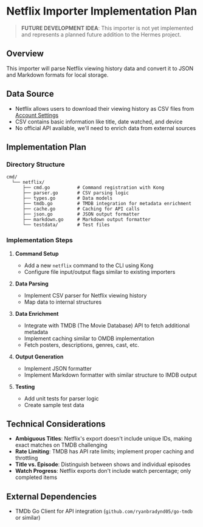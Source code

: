 # Netflix Importer Implementation Plan

> **FUTURE DEVELOPMENT IDEA**: This importer is not yet implemented and represents a planned future addition to the Hermes project.

## Overview

This importer will parse Netflix viewing history data and convert it to JSON and Markdown formats for local storage.

## Data Source

- Netflix allows users to download their viewing history as CSV files from [Account Settings](https://www.netflix.com/account/getmyinfo)
- CSV contains basic information like title, date watched, and device
- No official API available, we'll need to enrich data from external sources

## Implementation Plan

### Directory Structure

```
cmd/
  └── netflix/
      ├── cmd.go          # Command registration with Kong
      ├── parser.go       # CSV parsing logic
      ├── types.go        # Data models
      ├── tmdb.go         # TMDB integration for metadata enrichment
      ├── cache.go        # Caching for API calls
      ├── json.go         # JSON output formatter
      ├── markdown.go     # Markdown output formatter
      └── testdata/       # Test files
```

### Implementation Steps

1. **Command Setup**

   - Add a new `netflix` command to the CLI using Kong
   - Configure file input/output flags similar to existing importers

2. **Data Parsing**

   - Implement CSV parser for Netflix viewing history
   - Map data to internal structures

3. **Data Enrichment**

   - Integrate with TMDB (The Movie Database) API to fetch additional metadata
   - Implement caching similar to OMDB implementation
   - Fetch posters, descriptions, genres, cast, etc.

4. **Output Generation**

   - Implement JSON formatter
   - Implement Markdown formatter with similar structure to IMDB output

5. **Testing**
   - Add unit tests for parser logic
   - Create sample test data

## Technical Considerations

- **Ambiguous Titles**: Netflix's export doesn't include unique IDs, making exact matches on TMDB challenging
- **Rate Limiting**: TMDB has API rate limits; implement proper caching and throttling
- **Title vs. Episode**: Distinguish between shows and individual episodes
- **Watch Progress**: Netflix exports don't include watch percentage; only completed items

## External Dependencies

- TMDb Go Client for API integration (`github.com/ryanbradynd05/go-tmdb` or similar)
